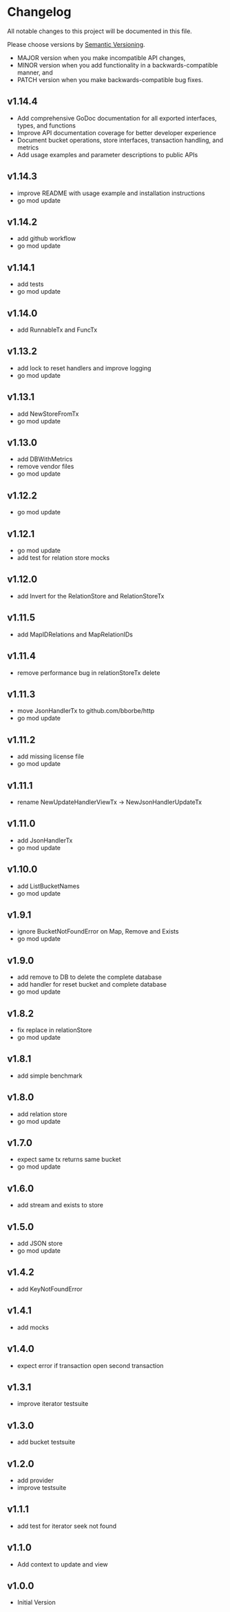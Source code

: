 # Changelog

All notable changes to this project will be documented in this file.

Please choose versions by [Semantic Versioning](http://semver.org/).

* MAJOR version when you make incompatible API changes,
* MINOR version when you add functionality in a backwards-compatible manner, and
* PATCH version when you make backwards-compatible bug fixes.

## v1.14.4

- Add comprehensive GoDoc documentation for all exported interfaces, types, and functions
- Improve API documentation coverage for better developer experience
- Document bucket operations, store interfaces, transaction handling, and metrics
- Add usage examples and parameter descriptions to public APIs

## v1.14.3

- improve README with usage example and installation instructions
- go mod update

## v1.14.2

- add github workflow
- go mod update

## v1.14.1

- add tests
- go mod update

## v1.14.0

- add RunnableTx and FuncTx

## v1.13.2

- add lock to reset handlers and improve logging
- go mod update

## v1.13.1

- add NewStoreFromTx
- go mod update

## v1.13.0

- add DBWithMetrics
- remove vendor files
- go mod update

## v1.12.2

- go mod update

## v1.12.1

- go mod update
- add test for relation store mocks

## v1.12.0

- add Invert for the RelationStore and RelationStoreTx

## v1.11.5

- add MapIDRelations and MapRelationIDs

## v1.11.4

- remove performance bug in relationStoreTx delete

## v1.11.3

- move JsonHandlerTx to github.com/bborbe/http
- go mod update

## v1.11.2

- add missing license file
- go mod update

## v1.11.1

- rename NewUpdateHandlerViewTx -> NewJsonHandlerUpdateTx

## v1.11.0

- add JsonHandlerTx
- go mod update

## v1.10.0

- add ListBucketNames
- go mod update

## v1.9.1

- ignore BucketNotFoundError on Map, Remove and Exists
- go mod update

## v1.9.0

- add remove to DB to delete the complete database
- add handler for reset bucket and complete database
- go mod update

## v1.8.2

- fix replace in relationStore
- go mod update

## v1.8.1

- add simple benchmark

## v1.8.0

- add relation store
- go mod update

## v1.7.0

- expect same tx returns same bucket
- go mod update

## v1.6.0

- add stream and exists to store

## v1.5.0

- add JSON store
- go mod update

## v1.4.2

- add KeyNotFoundError

## v1.4.1

- add mocks

## v1.4.0

- expect error if transaction open second transaction

## v1.3.1

- improve iterator testsuite

## v1.3.0

- add bucket testsuite

## v1.2.0

- add provider
- improve testsuite

## v1.1.1

- add test for iterator seek not found

## v1.1.0

- Add context to update and view

## v1.0.0

- Initial Version
